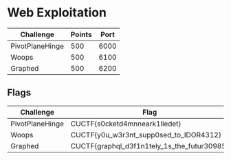 # Web Exploitation

| Challenge           | Points | Port |
| ------------------- | ------ | ---- |
| PivotPlaneHinge     |  500   | 6000 |
| Woops               |  500   | 6100 |
| Graphed             |  500   | 6200 |

## Flags

| Challenge           | Flag                                        |
| ------------------- | --------------------------------------------|
| PivotPlaneHinge     | CUCTF{s0cketd4mnneark1lledet}               |
| Woops               | CUCTF{y0u_w3r3nt_supp0sed_to_IDOR4312}      |
| Graphed             | CUCTF{graphql_d3f1n1tely_1s_the_futur30985} |
